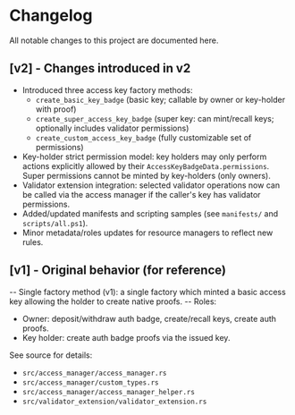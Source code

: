 # Changelog

All notable changes to this project are documented here.

## [v2] - Changes introduced in v2
- Introduced three access key factory methods:
  - `create_basic_key_badge` (basic key; callable by owner or key-holder with proof)
  - `create_super_access_key_badge` (super key: can mint/recall keys; optionally includes validator permissions)
  - `create_custom_access_key_badge` (fully customizable set of permissions)
- Key-holder strict permission model: key holders may only perform actions explicitly allowed by their `AccessKeyBadgeData.permissions`. Super permissions cannot be minted by key-holders (only owners).
- Validator extension integration: selected validator operations now can be called via the access manager if the caller's key has validator permissions.
- Added/updated manifests and scripting samples (see `manifests/` and `scripts/all.ps1`).
- Minor metadata/roles updates for resource managers to reflect new rules.

## [v1] - Original behavior (for reference)
-- Single factory method (v1): a single factory which minted a basic access key allowing the holder to create native proofs.
-- Roles:
  - Owner: deposit/withdraw auth badge, create/recall keys, create auth proofs.
  - Key holder: create auth badge proofs via the issued key.

See source for details:
- `src/access_manager/access_manager.rs`
- `src/access_manager/custom_types.rs`
- `src/access_manager/access_manager_helper.rs`
- `src/validator_extension/validator_extension.rs`
